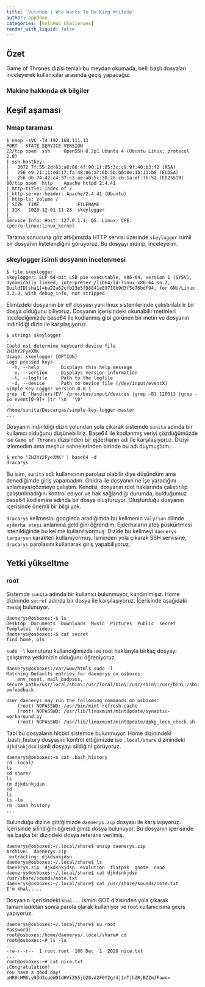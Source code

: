 ```yaml
---
title: 'VulnHub | Who Wants To Be King WriteUp'
author: appdone
categories: [VulnHub Challenges]
render_with_liquid: false
---
```


## Özet

Game of Thrones dizisi temalı bu meydan okumada, belli başlı dosyaları inceleyerek kullanıcılar arasında geçiş yapacağız.

### Makine hakkında ek bilgiler

## Keşif aşaması

### Nmap taraması

```console
$ nmap -sVC -T4 192.168.111.13
PORT   STATE SERVICE VERSION
22/tcp open  ssh     OpenSSH 8.2p1 Ubuntu 4 (Ubuntu Linux; protocol 2.0)
| ssh-hostkey: 
|   3072 7f:55:2d:63:a8:86:4f:90:1f:05:3c:c9:9f:40:b3:f2 (RSA)
|   256 e9:71:11:ed:17:fa:48:06:a7:6b:5b:b6:0e:1b:11:b8 (ECDSA)
|_  256 db:74:42:c4:37:c3:ae:a0:5c:30:26:cb:1a:ef:76:52 (ED25519)
80/tcp open  http    Apache httpd 2.4.41
|_http-title: Index of /
|_http-server-header: Apache/2.4.41 (Ubuntu)
| http-ls: Volume /
| SIZE  TIME              FILENAME
| 31K   2020-12-01 11:23  skeylogger
|_
Service Info: Host: 127.0.1.1; OS: Linux; CPE: cpe:/o:linux:linux_kernel
```

Tarama sonucuna göz attığımızda HTTP servisi üzerinde `skeylogger` isimli bir dosyanın listelendiğini görüyoruz. Bu dosyayı indirip, inceleyelim.

### skeylogger isimli dosyanın incelenmesi

```console
$ file skeylogger 
skeylogger: ELF 64-bit LSB pie executable, x86-64, version 1 (SYSV), dynamically linked, interpreter /lib64/ld-linux-x86-64.so.2, BuildID[sha1]=ba22a62cfb23e5f98841e89718b9d3f5e76bdf94, for GNU/Linux 3.2.0, with debug_info, not stripped
```

Elimizdeki dosyanın bir elf dosyası yani linux sistemlerinde çalıştırılabilir bir dosya olduğunu biliyoruz. Dosyanın içerisindeki okunabilir metinleri incelediğimizde base64 ile kodlanmış gibi görünen bir metin ve dosyanın indirildiği dizin ile karşılaşıyoruz.

```console
$ strings skeylogger
...
Could not determine keyboard device file
ZHJhY2FyeXMK
Usage: skeylogger [OPTION]
Logs pressed keys
  -h, --help		Displays this help message
  -v, --version		Displays version information
  -l, --logfile		Path to the logfile
  -d, --device		Path to device file (/dev/input/eventX)
Simple Key Logger version 0.0.1
grep -E 'Handlers|EV' /proc/bus/input/devices |grep -B1 120013 |grep -Eo event[0-9]+ |tr '\n' '\0'
...
/home/sunita/Descargas/simple-key-logger-master
...
```

Dosyanın indirildiği dizin yolundan yola çıkarak sistemde `sunita` adında bir kullanıcı olduğunu düşünebiliriz. Base64 ile kodlanmış veriyi çözdüğümüzde ise `Game of Thrones` dizisinden bir ejderhanın adı ile karşılaşıyoruz. Diziyi izlemedim ama meşhur sahnelerinden birinde bu adı duymuştum.


```console
$ echo "ZHJhY2FyeXMK" | base64 -d
dracarys
```

Bu isim, `sunita` adlı kullanıcının parolası olabilir diye düşündüm ama denediğimde giriş yapamadım. Ghidra ile dosyanın ne işe yaradığını anlamaya/çözmeye çalıştım. Kendisi, dosyanın root haklarında çalıştırılıp çalıştırılmadığını kontrol ediyor ve hak sağlandığı durumda, bulduğumuz base64 kodlaması adında bir dosya oluşturuyor. Oluşturduğu dosyanın içerisinde önemli bir bilgi yok.

`dracarys` kelimesini googleda aradığımda bu kelimenin `Valyrian` dilinde `ejderha ateşi` anlamına geldiğini öğrendim. Ejderhaların ateş püskürtmesi istenildiğinde bu kelime kullanılıyormuş. Dizide bu kelimeyi `daenerys targaryen` karakteri kullanıyormuş. İsminden yola çıkarak SSH servisine, `dracarys` parolasını kullanarak giriş yapabiliyoruz.

## Yetki yükseltme

### root

Sistemde `sunita` adında bir kullanıcı bulunmuyor, kandırılmışız. Home dizininde `secret` adında bir dosya ile karşılaşıyoruz. İçerisinde aşağıdaki mesaj bulunuyor.

```console
daenerys@osboxes:~$ ls
Desktop  Documents  Downloads  Music  Pictures  Public  secret  Templates  Videos
daenerys@osboxes:~$ cat secret 
find home, pls
```

`sudo -l` komutunu kullandığımızda ise root haklarıyla birkaç dosyayı çalıştırma yetkimizin olduğunu öğreniyoruz.

```console
daenerys@osboxes:/var/www/html$ sudo -l
Matching Defaults entries for daenerys on osboxes:
    env_reset, mail_badpass, secure_path=/usr/local/sbin\:/usr/local/bin\:/usr/sbin\:/usr/bin\:/sbin\:/bin\:/snap/bin, pwfeedback

User daenerys may run the following commands on osboxes:
    (root) NOPASSWD: /usr/bin/mint-refresh-cache
    (root) NOPASSWD: /usr/lib/linuxmint/mintUpdate/synaptic-workaround.py
    (root) NOPASSWD: /usr/lib/linuxmint/mintUpdate/dpkg_lock_check.sh
```

Tabi bu dosyaların hiçbiri sistemde bulunmuyor. Home dizinindeki .bash_history dosyasını kontrol ettiğimizde ise `.local/share` dizinindeki `djkdsnkjdsn` isimli dosyayı sildiğini görüyoruz.


```console
daenerys@osboxes:~$ cat .bash_history 
cd .local/
ls
cd share/
ls
rm djkdsnkjdsn 
cd
ls
ls -la
rm .bash_history 
...
```

Bulunduğu dizine gittiğimizde `daenerys.zip` dosyası ile karşılaşıyoruz. İçerisinde silindiğini öğrendiğimiz dosya bulunuyor. Bu dosyanın içerisinde ise başka bir dizindeki dosya referans verilmiş. 


```console
daenerys@osboxes:~/.local/share$ unzip daenerys.zip 
Archive:  daenerys.zip
 extracting: djkdsnkjdsn             
daenerys@osboxes:~/.local/share$ ls
daenerys.zip  djkdsnkjdsn  evolution  flatpak  gnote  nano
daenerys@osboxes:~/.local/share$ cat djkdsnkjdsn 
/usr/share/sounds/note.txt
daenerys@osboxes:~/.local/share$ cat /usr/share/sounds/note.txt
I'm khal.....
```

Dosyanın içerisindeki `khal...` ismini GOT dizisinden yola çıkarak tamamladıktan sonra parola olarak kullanıyor ve root kullanıcısına geçiş yapıyoruz.

```console
daenerys@osboxes:~/.local/share$ su root
Password: 
root@osboxes:/home/daenerys/.local/share# cd 
root@osboxes:~# ls -la
...
-rw-r--r--  1 root root  106 Dec  1  2020 nice.txt
...
root@osboxes:~# cat nice.txt 
¡Congratulation!
You have a good day!
aHR0cHM6Ly93d3cueW91dHViZS5jb20vd2F0Y2g/dj1nTjhZRjBZZmJFawo=
```
